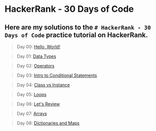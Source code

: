 # HackerRank - 30 Days of Code
## Here are my solutions to the `# HackerRank - 30 Days of Code` practice tutorial on HackerRank.


> Day 00: [Hello, World!](Day-00/Hello-World.js)


> Day 01: [Data Types](Day-01/Data-Types.js)


> Day 02: [Operators](Day-02/Operators.js)


> Day 03: [Intro to Conditional Statements](Day-03/Intro-to-Conditional-Statements.js)


> Day 04: [Class vs Instance](Day-04/Class-vs-Instance.js)


> Day 05: [Loops](Day-05/Loops.js)


> Day 06: [Let's Review](Day-06/Lets-Review.js)


> Day 07: [Arrays](Day-07/Arrays.js)


> Day 08: [Dictionaries and Maps](Day-08/Dictionaries-and-Maps.js)